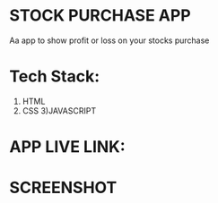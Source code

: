 # STOCK PURCHASE APP
Aa app to show profit or loss on your stocks purchase

# Tech Stack:
1) HTML
2) CSS
3)JAVASCRIPT

# APP LIVE LINK:

# SCREENSHOT

